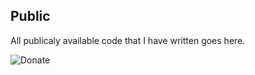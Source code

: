 ## Public
All publicaly available code that I have written goes here.

![Donate](https://img.shields.io/badge/dynamic/yaml.svg?label=Donate&query=https://www.paypal.com/cgi-bin/webscr?cmd=sxclick&style=for-the-badge&logo=appveyor)
